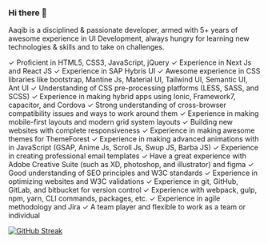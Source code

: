 ### Hi there 👋

Aaqib is a disciplined & passionate developer, armed with 5+ years of awesome experience in UI Development, always hungry for learning new technologies & skills and to take on challenges.

✓   Proficient in HTML5, CSS3, JavaScript, jQuery
✓   Experience in Next Js and React JS
✓   Experience in SAP Hybris UI
✓   Awesome experience in CSS libraries like bootstrap, Mantine Js, Material UI, Tailwind UI, Semantic UI, Ant UI
✓   Understanding of CSS pre-processing platforms (LESS, SASS, and SCSS)
✓   Experience in making hybrid apps using Ionic, Framework7, capacitor, and Cordova
✓   Strong understanding of cross-browser compatibility issues and ways to work around them
✓   Experience in making mobile-first layouts and modern grid system layouts
✓   Building new websites with complete responsiveness
✓   Experience in making awesome themes for ThemeForest
✓   Experience in making advanced animations with in JavaScript (GSAP, Anime Js, Scroll Js, Swup JS, Barba JS)
✓   Experience in creating professional email templates
✓   Have a great experience with Adobe Creative Suite (such as XD, photoshop, and illustrator) and figma
✓   Good understanding of SEO principles and W3C standards
✓   Experience in optimizing websites and W3C validations
✓   Experience in git, GitHub, GitLab, and bitbucket for version control
✓   Experience with webpack, gulp, npm, yarn, CLI commands, packages, etc.
✓   Experience in agile methodology and Jira
✓   A team player and flexible to work as a team or individual

[![GitHub Streak](https://streak-stats.demolab.com?user=aaqib-javed&theme=dark)](https://git.io/streak-stats)
